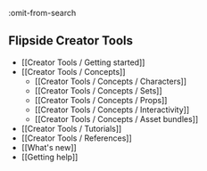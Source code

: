 :omit-from-search

## Flipside Creator Tools

* [[Creator Tools /  Getting started]]
* [[Creator Tools /  Concepts]]
  * [[Creator Tools / Concepts / Characters]]
  * [[Creator Tools / Concepts / Sets]]
  * [[Creator Tools / Concepts / Props]]
  * [[Creator Tools / Concepts / Interactivity]]
  * [[Creator Tools / Concepts / Asset bundles]]
* [[Creator Tools /  Tutorials]]
* [[Creator Tools /  References]]
* [[What's new]]
* [[Getting help]]